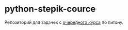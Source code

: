 # python-stepik-cource

Репозиторий для задачек с [очередного курса](https://stepik.org/course/67/syllabus) по питону.
